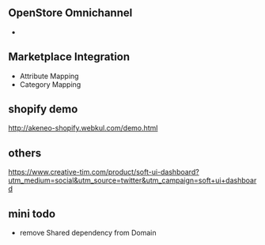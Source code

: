## OpenStore Omnichannel

- 


## Marketplace Integration

- Attribute Mapping
- Category Mapping

## shopify demo
http://akeneo-shopify.webkul.com/demo.html

## others
https://www.creative-tim.com/product/soft-ui-dashboard?utm_medium=social&utm_source=twitter&utm_campaign=soft+ui+dashboard


## mini todo
* remove Shared dependency from Domain